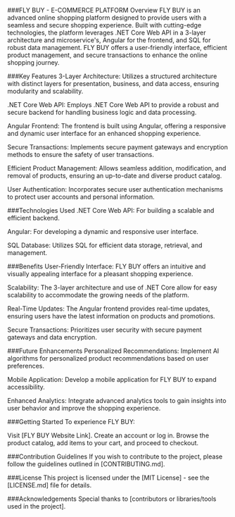###FLY BUY - E-COMMERCE PLATFORM
Overview
FLY BUY is an advanced online shopping platform designed to provide users with a seamless and secure shopping experience. Built with cutting-edge technologies, the platform leverages .NET Core Web API in a 3-layer architecture and microservice's, Angular for the frontend, and SQL for robust data management. FLY BUY offers a user-friendly interface, efficient product management, and secure transactions to enhance the online shopping journey.

###Key Features
3-Layer Architecture: Utilizes a structured architecture with distinct layers for presentation, business, and data access, ensuring modularity and scalability.

.NET Core Web API: Employs .NET Core Web API to provide a robust and secure backend for handling business logic and data processing.

Angular Frontend: The frontend is built using Angular, offering a responsive and dynamic user interface for an enhanced shopping experience.

Secure Transactions: Implements secure payment gateways and encryption methods to ensure the safety of user transactions.

Efficient Product Management: Allows seamless addition, modification, and removal of products, ensuring an up-to-date and diverse product catalog.

User Authentication: Incorporates secure user authentication mechanisms to protect user accounts and personal information.

###Technologies Used
.NET Core Web API: For building a scalable and efficient backend.

Angular: For developing a dynamic and responsive user interface.

SQL Database: Utilizes SQL for efficient data storage, retrieval, and management.

###Benefits
User-Friendly Interface: FLY BUY offers an intuitive and visually appealing interface for a pleasant shopping experience.

Scalability: The 3-layer architecture and use of .NET Core allow for easy scalability to accommodate the growing needs of the platform.

Real-Time Updates: The Angular frontend provides real-time updates, ensuring users have the latest information on products and promotions.

Secure Transactions: Prioritizes user security with secure payment gateways and data encryption.

###Future Enhancements
Personalized Recommendations: Implement AI algorithms for personalized product recommendations based on user preferences.

Mobile Application: Develop a mobile application for FLY BUY to expand accessibility.

Enhanced Analytics: Integrate advanced analytics tools to gain insights into user behavior and improve the shopping experience.

###Getting Started
To experience FLY BUY:

Visit [FLY BUY Website Link].
Create an account or log in.
Browse the product catalog, add items to your cart, and proceed to checkout.

###Contribution Guidelines
If you wish to contribute to the project, please follow the guidelines outlined in [CONTRIBUTING.md].

###License
This project is licensed under the [MIT License] - see the [LICENSE.md] file for details.

###Acknowledgements
Special thanks to [contributors or libraries/tools used in the project].
